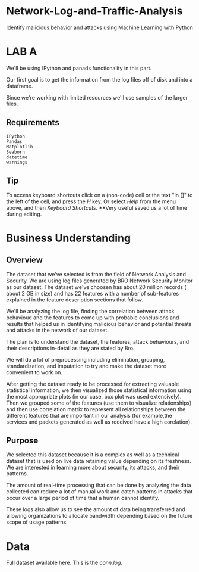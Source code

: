 # Network-Log-and-Traffic-Analysis
Identify malicious behavior and attacks using Machine Learning with Python
# LAB A

We'll be using IPython and panads functionality in this part.

Our first goal is to get the information from the log files off of disk and into a dataframe.

Since we're working with limited resources we'll use samples of the larger files.


## Requirements

    IPython
    Pandas
    Matplotlib
    Seaborn
    datetime
    warnings
    
## Tip
To access keyboard shortcuts click on a (non-code) cell or the text "In []" to the left of the cell, and press the *H* key. Or select *Help* from the menu above, and then *Keyboard Shortcuts*. **Very useful saved us a lot of time during editing.

# Business Understanding

## Overview

The dataset that we've selected is from the field of Network Analysis and Security. We are using log files generated by BRO Network Security Monitor as our dataset. The dataset we've choosen has about 20 million records ( about  2 GB in size) and has 22 features with a number of sub-features explained in the feature description sections that follow.

We'll be analyzing the log file, finding the correlation between attack behavioud and the features to come up with probable conclusions and results that helped us in identifying malicious behavior and potential threats and attacks in the network of our dataset.

The plan is to understand the dataset, the features, attack behaviours, and their descriptions in-detail as they are stated by Bro.

We will do a lot of preprocessing including elimination, grouping, standardization, and imputation to try and make the dataset more convenient to work on.

After getting the dataset ready to be processed for extracting valuable statistical information, we then visualized those statistical information using the most appropriate plots (in our case, box plot was used extensively). Then we  grouped some of the features (use them to visualize relationships) and then use correlation matrix to represent all relationships between the different features that are important in our analysis (for example,the services and packets generated as well as received have a high corelation).

## Purpose

We selected this dataset because it is a complex as well as a technical dataset that is used on live data retaining value depending on its freshness. We are interested in learning more about security, its attacks, and their patterns.

The amount of real-time processing that can be done by analyzing the data collected can reduce a lot of manual work and catch patterns in attacks that occur over a large period of time that a human cannot identify.

These logs also allow us to see the amount of data being transferred and allowing organizations to allocate bandwidth depending based on the future scope of usage patterns.



# Data
Full dataset available [here](http://www.secrepo.com/Security-Data-Analysis/Lab_1/conn.log.zip). This is the *conn.log*.
